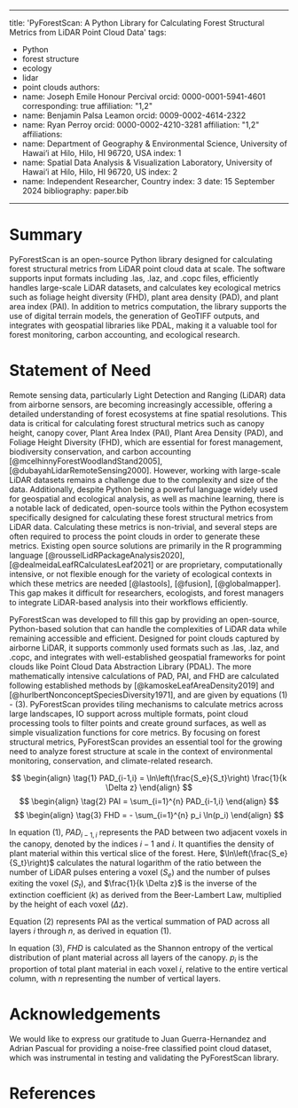 
---
title: 'PyForestScan: A Python Library for Calculating Forest Structural Metrics from LiDAR Point Cloud Data'
tags:
  - Python
  - forest structure
  - ecology
  - lidar
  - point clouds
authors:
  - name: Joseph Emile Honour Percival
    orcid: 0000-0001-5941-4601
    corresponding: true
    affiliation: "1,2"
  - name: Benjamin Palsa Leamon
    orcid: 0009-0002-4614-2322
  - name: Ryan Perroy
    orcid: 0000-0002-4210-3281
    affiliation: "1,2"
affiliations:
 - name: Department of Geography & Environmental Science, University of Hawai‘i at Hilo, Hilo, HI 96720, USA
   index: 1
 - name: Spatial Data Analysis & Visualization Laboratory, University of Hawai‘i at Hilo, Hilo, HI 96720, US
   index: 2
 - name: Independent Researcher, Country
   index: 3
date: 15 September 2024
bibliography: paper.bib

---

# Summary

PyForestScan is an open-source Python library designed for calculating forest structural metrics from LiDAR point cloud data at scale. The software supports input formats including .las, .laz, and .copc files, efficiently handles large-scale LiDAR datasets, and calculates key ecological metrics such as foliage height diversity (FHD), plant area density (PAD), and plant area index (PAI). In addition to metrics computation, the library supports the use of digital terrain models, the generation of GeoTIFF outputs, and integrates with geospatial libraries like PDAL, making it a valuable tool for forest monitoring, carbon accounting, and ecological research.

# Statement of Need

Remote sensing data, particularly Light Detection and Ranging (LiDAR) data from airborne sensors, are becoming increasingly accessible, offering a detailed understanding of forest ecosystems at fine spatial resolutions. This data is critical for calculating forest structural metrics such as canopy height, canopy cover, Plant Area Index (PAI), Plant Area Density (PAD), and Foliage Height Diversity (FHD), which are essential for forest management, biodiversity conservation, and carbon accounting [@mcelhinnyForestWoodlandStand2005], [@dubayahLidarRemoteSensing2000]. However, working with large-scale LiDAR datasets remains a challenge due to the complexity and size of the data. Additionally, despite Python being a powerful language widely used for geospatial and ecological analysis, as well as machine learning, there is a notable lack of dedicated, open-source tools within the Python ecosystem specifically designed for calculating these forest structural metrics from LiDAR data. Calculating these metrics is non-trivial, and several steps are often required to process the point clouds in order to generate these metrics. Existing open source solutions are primarily in the R programming language [@rousselLidRPackageAnalysis2020], [@dealmeidaLeafRCalculatesLeaf2021] or are proprietary, computationally intensive, or not flexible enough for the variety of ecological contexts in which these metrics are needed [@lastools], [@fusion], [@globalmapper]. This gap makes it difficult for researchers, ecologists, and forest managers to integrate LiDAR-based analysis into their workflows efficiently.

PyForestScan was developed to fill this gap by providing an open-source, Python-based solution that can handle the complexities of LiDAR data while remaining accessible and efficient. Designed for point clouds captured by airborne LiDAR, it supports commonly used formats such as .las, .laz, and .copc, and integrates with well-established geospatial frameworks for point clouds like Point Cloud Data Abstraction Library (PDAL). The more mathematically intensive calculations of PAD, PAI, and FHD are calculated following established methods by [@kamoskeLeafAreaDensity2019] and [@hurlbertNonconceptSpeciesDiversity1971], and are given by equations (1) - (3). PyForestScan provides tiling mechanisms to calculate metrics across large landscapes, IO support across multiple formats, point cloud processing tools to filter points and create ground surfaces, as well as simple visualization functions for core metrics. By focusing on forest structural metrics, PyForestScan provides an essential tool for the growing need to analyze forest structure at scale in the context of environmental monitoring, conservation, and climate-related research.


$$
\begin{align}
  \tag{1}
  PAD_{i-1,i} = \ln\left(\frac{S_e}{S_t}\right) \frac{1}{k \Delta z}
\end{align}
$$
$$
\begin{align}
  \tag{2}
  PAI = \sum_{i=1}^{n} PAD_{i-1,i}
\end{align}
$$
$$
\begin{align}
  \tag{3}
  FHD = - \sum_{i=1}^{n} p_i \ln(p_i)
\end{align}
$$

In equation (1), $PAD_{i-1,i}$ represents the PAD between two adjacent voxels in the canopy, denoted by the indices $i-1$ and $i$. It quantifies the density of plant material within this vertical slice of the forest. Here, $\ln\left(\frac{S_e}{S_t}\right)$ calculates the natural logarithm of the ratio between the number of LiDAR pulses entering a voxel ($S_e$) and the number of pulses exiting the voxel ($S_t$), and $\frac{1}{k \Delta z}$ is the inverse of the extinction coefficient ($k$) as derived from the Beer-Lambert Law,  multiplied by the height of each voxel ($\Delta z$).

Equation (2) represents PAI as the vertical summation of PAD across all layers $i$ through $n$, as derived in equation (1).

In equation (3), $FHD$ is calculated as the Shannon entropy of the vertical distribution of plant material across all layers of the canopy. $p_i$ is the proportion of total plant material in each voxel $i$, relative to the entire vertical column, with $n$ representing the number of vertical layers. 

# Acknowledgements

We would like to express our gratitude to Juan Guerra-Hernandez and Adrian Pascual for providing a noise-free classified point cloud dataset, which was instrumental in testing and validating the PyForestScan library. 

# References




